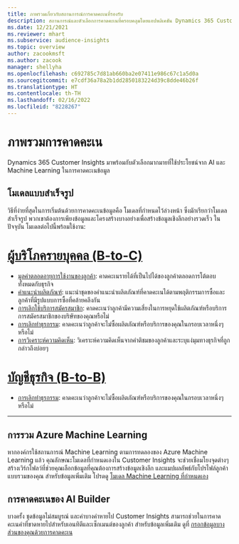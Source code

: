 ```yaml
---
title: ภาพรวมเกี่ยวกับสถานการณ์การคาดคะเนที่รองรับ
description: สถานการณ์และตัวเลือกการคาดคะเนที่ครอบคลุมโดยแอปพลิเคชัน Dynamics 365 Customer Insights
ms.date: 12/21/2021
ms.reviewer: mhart
ms.subservice: audience-insights
ms.topic: overview
author: zacookmsft
ms.author: zacook
manager: shellyha
ms.openlocfilehash: c692785c7d81ab660ba2e07411e986c67c1a5d0a
ms.sourcegitcommit: e7cdf36a78a2b1dd2850183224d39c8dde46b26f
ms.translationtype: HT
ms.contentlocale: th-TH
ms.lasthandoff: 02/16/2022
ms.locfileid: "8228267"
---
```

# <a name="predictions-overview"></a>ภาพรวมการคาดคะเน

Dynamics 365 Customer Insights มาพร้อมกับตัวเลือกมากมายที่ใช้ประโยชน์จาก AI และ Machine Learning ในการคาดคะเนข้อมูล 

## <a name="out-of-box-models"></a>โมเดลแบบสำเร็จรูป

วิธีที่ง่ายที่สุดในการเริ่มต้นด้วยการคาดคะเนข้อมูลคือ โมเดลที่กำหนดไว้ล่วงหน้า ซึ่งมักเรียกว่าโมเดลสำเร็จรูป พวกเขาต้องการเพียงข้อมูลและโครงสร้างบางอย่างเพื่อสร้างข้อมูลเชิงลึกอย่างรวดเร็ว ในปัจจุบัน โมเดลต่อไปนี้พร้อมใช้งาน: 

# <a name="individual-consumers-b-to-c"></a>[ผู้บริโภครายบุคคล (B-to-C)](#tab/b2c)

- [มูลค่าตลอดอายุการใช้งานของลูกค้า](predict-customer-lifetime-value.md): คาดคะเนรายได้ที่เป็นไปได้ของลูกค้าตลอดการโต้ตอบทั้งหมดกับธุรกิจ
- [คำแนะนำผลิตภัณฑ์](predict-product-recommendation.md): แนะนำชุดของคำแนะนำผลิตภัณฑ์ที่คาดคะเนได้ตามพฤติกรรมการซื้อและลูกค้าที่มีรูปแบบการซื้อที่คล้ายคลึงกัน
- [การเลิกใช้บริการสมัครสมาชิก](predict-subscription-churn.md): คาดคะเนว่าลูกค้ามีความเสี่ยงในการหยุดใช้ผลิตภัณฑ์หรือบริการการสมัครสมาชิกของบริษัทของคุณหรือไม่
- [การเลิกทำธุรกรรม](predict-transactional-churn.md): คาดคะเนว่าลูกค้าจะไม่ซื้อผลิตภัณฑ์หรือบริการของคุณในกรอบเวลาหนึ่งๆ หรือไม่
- [การวิเคราะห์ความคิดเห็น](sentiment-analysis.md): วิเคราะห์ความคิดเห็นจากคำติชมของลูกค้าและระบุแง่มุมทางธุรกิจที่ถูกกล่าวถึงบ่อยๆ

# <a name="business-accounts-b-to-b"></a>[บัญชีธุรกิจ (B-to-B)](#tab/b2b)

- [การเลิกทำธุรกรรม](predict-transactional-churn.md): คาดคะเนว่าลูกค้าจะไม่ซื้อผลิตภัณฑ์หรือบริการของคุณในกรอบเวลาหนึ่งๆ หรือไม่

---


## <a name="azure-machine-learning-integration"></a>การรวม Azure Machine Learning

หากองค์กรใช้สถานการณ์ Machine Learning ตามการทดลองของ Azure Machine Learning แล้ว คุณลักษณะโมเดลที่กำหนดเองใน Customer Insights จะช่วยเชื่อมโยงจุดต่างๆ สร้างเวิร์กโฟลว์ที่ช่วยคุณเลือกข้อมูลที่คุณต้องการสร้างข้อมูลเชิงลึก และแมปผลลัพธ์กับโปรไฟล์ลูกค้าแบบรวมของคุณ สำหรับข้อมูลเพิ่มเติม โปรดดู [โมเดล Machine Learning ที่กำหนดเอง](custom-models.md)

## <a name="ai-builder-prediction"></a>การคาดคะเนของ AI Builder

บางครั้ง ชุดข้อมูลไม่สมบูรณ์ และค่าบางค่าหายไป Customer Insights สามารถช่วยในการคาดคะเนค่าที่ขาดหายไปสำหรับเอนทิตีและเซ็กเมนต์ของลูกค้า สำหรับข้อมูลเพิ่มเติม ดูที่ [กรอกข้อมูลบางส่วนของคุณด้วยการคาดคะเน](predictions.md)
